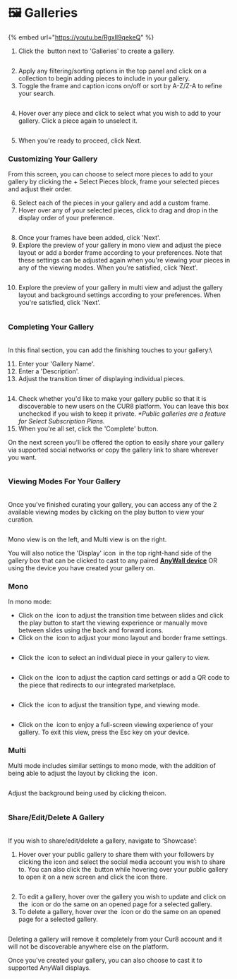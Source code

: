 # 🖼️ Galleries

{% embed url="https://youtu.be/RgxlI9qekeQ" %}

1. Click the <img src="../../../.gitbook/assets/Screenshot 2024-04-12 at 08.27.05.png" alt="" data-size="line"> button next to 'Galleries' to create a gallery.

<figure><img src="../../../.gitbook/assets/Screenshot 2025-01-03 at 11.03.19.png" alt=""><figcaption></figcaption></figure>

2. Apply any filtering/sorting options in the top panel and click on a collection to begin adding pieces to include in your gallery.
3. Toggle the frame and caption icons on/off or sort by A-Z/Z-A to refine your search.&#x20;

<figure><img src="../../../.gitbook/assets/Screenshot 2025-01-03 at 11.07.18.png" alt=""><figcaption></figcaption></figure>

4. Hover over any piece and click to select what you wish to add to your gallery. Click a piece again to unselect it.&#x20;

<figure><img src="../../../.gitbook/assets/Screenshot 2025-01-03 at 11.05.21.png" alt=""><figcaption></figcaption></figure>

5. When you're ready to proceed, click Next.

### Customizing Your Gallery



From this screen, you can choose to select more pieces to add to your gallery by clicking the + Select Pieces block, frame your selected pieces and adjust their order.

6. Select each of the pieces in your gallery and add a custom frame.&#x20;
7. Hover over any of your selected pieces, click to drag and drop in the display order of your preference.

<figure><img src="../../../.gitbook/assets/Untitled design (1) (1).gif" alt=""><figcaption></figcaption></figure>

8. Once your frames have been added, click 'Next'.
9. Explore the preview of your gallery in mono view and adjust the piece layout or add a border frame according to your preferences. Note that these settings can be adjusted again when you're viewing your pieces in any of the viewing modes. When you're satisfied, click 'Next'.

<figure><img src="../../../.gitbook/assets/Screenshot 2025-01-03 at 11.51.41.png" alt=""><figcaption></figcaption></figure>

10. Explore the preview of your gallery in multi view and adjust the gallery layout and background settings according to your preferences. When you're satisfied, click 'Next'.

<figure><img src="../../../.gitbook/assets/Screenshot 2025-01-03 at 11.53.23.png" alt=""><figcaption></figcaption></figure>

### Completing Your Gallery

\
In this final section, you can add the finishing touches to your gallery:\


11. Enter your 'Gallery Name'.
12. Enter a 'Description'.
13. Adjust the transition timer of displaying individual pieces.

<figure><img src="../../../.gitbook/assets/Screenshot 2025-01-03 at 11.55.44.png" alt=""><figcaption></figcaption></figure>

14. Check whether you'd like to make your gallery public so that it is discoverable to new users on the CUR8 platform. You can leave this box unchecked if you wish to keep it private. _\*Public galleries are a feature for Select Subscription Plans._&#x20;
15. When you're all set, click the 'Complete' button.

On the next screen you'll be offered the option to easily share your gallery via supported social networks or copy the gallery link to share wherever you want.

<figure><img src="../../../.gitbook/assets/Screenshot 2025-01-03 at 11.58.07.png" alt=""><figcaption></figcaption></figure>

### Viewing Modes For Your Gallery

\
Once you've finished curating your gallery, you can access any of the 2 available viewing modes by clicking on the play button to view your curation.

<figure><img src="../../../.gitbook/assets/Screenshot 2025-03-21 at 10.15.29.png" alt=""><figcaption></figcaption></figure>

Mono view is on the left, and Multi view is on the right.

You will also notice the 'Display' icon <img src="../../../.gitbook/assets/Screenshot 2025-01-03 at 12.03.25.png" alt="" data-size="line"> in the top right-hand side of the gallery box that can be clicked to cast to any paired [**AnyWall device**](https://www.anywall.io) OR using the device you have created your gallery on.

### Mono



In mono mode:

* Click on the <img src="../../../.gitbook/assets/Screenshot 2024-04-12 at 10.21.08.png" alt="" data-size="line"> icon to adjust the transition time between slides and click the play button to start the viewing experience or manually move between slides using the back and forward icons.
* &#x20;Click on the <img src="../../../.gitbook/assets/Screenshot 2024-04-12 at 10.18.36.png" alt="" data-size="line"> icon to adjust your mono layout and border frame settings.

<figure><img src="../../../.gitbook/assets/Screenshot 2024-07-10 at 15.32.43.png" alt=""><figcaption></figcaption></figure>

* Click the <img src="../../../.gitbook/assets/Screenshot 2024-04-12 at 10.23.12.png" alt="" data-size="line"> icon to select an individual piece in your gallery to view.

<figure><img src="../../../.gitbook/assets/Screenshot 2024-07-10 at 15.33.41.png" alt=""><figcaption></figcaption></figure>

* Click on the <img src="../../../.gitbook/assets/Screenshot 2024-07-10 at 15.35.31.png" alt="" data-size="line"> icon to adjust the caption card settings or add a QR code to the piece that redirects to our integrated marketplace.

<figure><img src="../../../.gitbook/assets/Screenshot 2024-07-10 at 15.36.04.png" alt=""><figcaption></figcaption></figure>

* Click the <img src="../../../.gitbook/assets/Screenshot 2024-04-12 at 10.26.05.png" alt="" data-size="line"> icon to adjust the transition type, and viewing mode.

<figure><img src="../../../.gitbook/assets/Screenshot 2024-07-10 at 15.34.37.png" alt=""><figcaption></figcaption></figure>

* Click on the <img src="../../../.gitbook/assets/Screenshot 2024-04-12 at 11.22.57.png" alt="" data-size="line"> icon to enjoy a full-screen viewing experience of your gallery. To exit this view, press the Esc key on your device.

### Multi 

Multi mode includes similar settings to mono mode, with the addition of being able to adjust the layout by clicking the <img src="../../../.gitbook/assets/Screenshot 2024-04-12 at 11.28.36.png" alt="" data-size="line"> icon.&#x20;

<figure><img src="../../../.gitbook/assets/Screenshot 2024-07-11 at 15.55.14.png" alt=""><figcaption></figcaption></figure>

&#x20;Adjust the background being used by clicking the<img src="../../../.gitbook/assets/Screenshot 2024-04-12 at 11.29.15.png" alt="" data-size="line">icon.

<figure><img src="../../../.gitbook/assets/Screenshot 2024-07-10 at 15.39.29.png" alt=""><figcaption></figcaption></figure>

### Share/Edit/Delete A Gallery

\
If you wish to share/edit/delete a gallery, navigate to ‘Showcase’:

1. Hover over your public gallery to share them with your followers by clicking the <img src="../../../.gitbook/assets/Screenshot 2024-07-10 at 15.26.24.png" alt="" data-size="line">icon and select the social media account you wish to share to. You can also click the <img src="../../../.gitbook/assets/Screenshot 2024-07-11 at 15.56.45.png" alt="" data-size="line"> button while hovering over your public gallery to open it on a new screen and click the <img src="../../../.gitbook/assets/Screenshot 2024-07-10 at 15.26.24.png" alt="" data-size="line">icon there.&#x20;

<figure><img src="../../../.gitbook/assets/Screenshot 2025-01-03 at 12.08.31.png" alt=""><figcaption></figcaption></figure>

2. To edit a gallery, hover over the gallery you wish to update and click on the <img src="../../../.gitbook/assets/Screenshot 2024-04-12 at 11.39.40.png" alt="" data-size="line"> icon or do the same on an opened page for a selected gallery.
3. To delete a gallery, hover over the <img src="../../../.gitbook/assets/Screenshot 2024-04-12 at 11.40.39.png" alt="" data-size="line"> icon or do the same on an opened page for a selected gallery.

<figure><img src="../../../.gitbook/assets/Screenshot 2025-01-03 at 12.11.41.png" alt=""><figcaption></figcaption></figure>

Deleting a gallery will remove it completely from your Cur8 account and it will not be discoverable anywhere else on the platform.

Once you've created your gallery, you can also choose to cast it to supported AnyWall displays.
